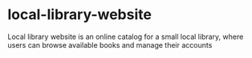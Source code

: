 # local-library-website
Local library website is an online catalog for a small local library, where users can browse available books and manage their accounts
